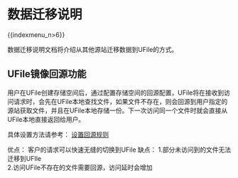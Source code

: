 # 数据迁移说明

{{indexmenu_n>6}}

数据迁移说明文档将介绍从其他源站迁移数据到UFile的方式。

## UFile镜像回源功能

用户在UFile创建存储空间后，通过配置存储空间的回源配置，UFile将在接收到访问请求时，会先在UFile本地查找文件，如果文件不存在，则会回源到用户指定的源站获取文件，并且在UFile本地存储一份。下一次访问同一个文件时就会直接从UFile本地直接返回给用户。

具体设置方法请参考：
[设置回源规则](https://docs.ucloud.cn/storage_cdn/ufile/guide/mirror)

优点：
客户的请求可以快速无缝的切换到UFile
缺点：
1.部分未访问到的文件无法迁移到UFIle  
2.访问UFile不存在的文件需要回源，访问延时会增加

